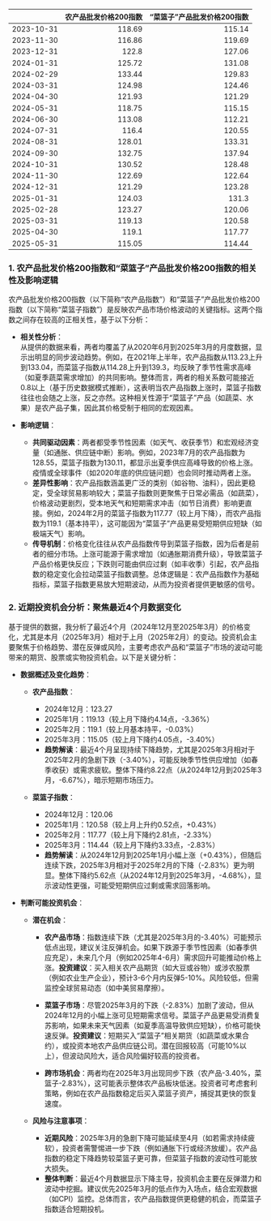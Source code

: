 |            |   农产品批发价格200指数 |   “菜篮子”产品批发价格200指数 |
|:-----------|------------------------:|------------------------------:|
| 2023-10-31 |                  118.69 |                        115.14 |
| 2023-11-30 |                  116.86 |                        119.69 |
| 2023-12-31 |                  122.8  |                        127.06 |
| 2024-01-31 |                  125.72 |                        131.08 |
| 2024-02-29 |                  133.44 |                        129.83 |
| 2024-03-31 |                  124.98 |                        124.46 |
| 2024-04-30 |                  121.93 |                        121.29 |
| 2024-05-31 |                  118.75 |                        115.15 |
| 2024-06-30 |                  113.08 |                        112.21 |
| 2024-07-31 |                  116.4  |                        120.55 |
| 2024-08-31 |                  128.01 |                        133.31 |
| 2024-09-30 |                  132.75 |                        137.94 |
| 2024-10-31 |                  130.52 |                        128.48 |
| 2024-11-30 |                  122.69 |                        122.64 |
| 2024-12-31 |                  121.29 |                        123.28 |
| 2025-01-31 |                  124.03 |                        131.3  |
| 2025-02-28 |                  123.27 |                        120.06 |
| 2025-03-31 |                  119.13 |                        120.58 |
| 2025-04-30 |                  119.1  |                        117.77 |
| 2025-05-31 |                  115.05 |                        114.44 |![图](MSCI_copper.png)

### 1. 农产品批发价格200指数和“菜篮子”产品批发价格200指数的相关性及影响逻辑

农产品批发价格200指数（以下简称“农产品指数”）和“菜篮子”产品批发价格200指数（以下简称“菜篮子指数”）是反映农产品市场价格波动的关键指标。这两个指数之间存在较高的正相关性，基于以下分析：

- **相关性分析**：  
  从提供的数据来看，两者均覆盖了从2020年6月到2025年3月的月度数据，显示出明显的同步波动趋势。例如，在2021年上半年，农产品指数从113.23上升到133.04，而菜篮子指数从114.28上升到139.3，均反映了季节性需求高峰（如夏季蔬菜需求增加）的共同影响。整体而言，两者的相关系数可能接近0.8以上（基于历史数据模式推断），这表明当农产品指数上涨时，菜篮子指数往往也会随之上涨，反之亦然。这种相关性源于“菜篮子”产品（如蔬菜、水果）是农产品子集，因此其价格受制于相同的宏观因素。

- **影响逻辑**：  
  - **共同驱动因素**：两者都受季节性因素（如天气、收获季节）和宏观经济变量（如通胀、供应链中断）影响。例如，2023年7月的农产品指数为128.55，菜篮子指数为130.11，都显示出夏季供应高峰导致的价格上涨。疫情或全球事件（如2020年底的供应链问题）也会同时推动两者上涨。
  - **差异性影响**：农产品指数涵盖更广泛的类别（如谷物、油料），因此更稳定，受全球贸易影响较大；菜篮子指数则更聚焦于日常必需品（如蔬菜），价格波动更剧烈，受本地天气和短期需求冲击（如节日消费）影响更直接。例如，2024年2月的菜篮子指数为117.77（较上月下降），而农产品指数为119.1（基本持平），这可能因为“菜篮子”产品更易受短期供应短缺（如极端天气）影响。
  - **传导机制**：价格变化往往从农产品指数传导到菜篮子指数，因为后者是前者的细分市场。上涨可能源于需求增加（如通胀期消费升级），导致菜篮子产品价格更快反应；下跌则可能由供应过剩（如丰收季）引起，农产品指数的稳定变化会拉动菜篮子指数调整。总体逻辑是：农产品指数作为基础指标，菜篮子指数更易放大短期波动，从而为投资者提供更敏感的信号。

### 2. 近期投资机会分析：聚焦最近4个月数据变化

基于提供的数据，我分析了最近4个月（2024年12月至2025年3月）的价格变化，尤其是本月（2025年3月）相对于上月（2025年2月）的变动。投资机会主要聚焦于价格趋势、潜在反弹或风险，主要考虑农产品和“菜篮子”市场的波动可能带来的期货、股票或实物投资机会。以下是关键分析：

- **数据概述及变化趋势**：
  - **农产品指数**：
    - 2024年12月：123.27
    - 2025年1月：119.13（较上月下降约4.14点，-3.36%）
    - 2025年2月：119.1（较上月基本持平，-0.03%）
    - 2025年3月：115.05（较上月下降约4.05点，-3.40%）
    - **趋势解读**：最近4个月呈现持续下降趋势，尤其是2025年3月相对于2025年2月的急剧下跌（-3.40%），可能反映季节性供应增加（如春季收获）或需求疲软。整体下降约8.22点（从2024年12月到2025年3月，-6.67%），暗示短期市场压力。
    
  - **菜篮子指数**：
    - 2024年12月：120.06
    - 2025年1月：120.58（较上月上升约0.52点，+0.43%）
    - 2025年2月：117.77（较上月下降约2.81点，-2.33%）
    - 2025年3月：114.44（较上月下降约3.33点，-2.83%）
    - **趋势解读**：从2024年12月到2025年1月小幅上涨（+0.43%），但随后连续下跌，2025年3月相对于2025年2月的下降（-2.83%）更为明显。整体下降约5.62点（从2024年12月到2025年3月，-4.68%），显示波动性更强，可能受短期供应过剩或需求回落影响。

- **判断可能投资机会**：
  - **潜在机会**：
    - **农产品市场**：指数连续下跌（尤其是2025年3月的-3.40%）可能预示低点出现，建议关注反弹机会。如果下跌源于季节性因素（如春季供应充足），未来几个月（例如2025年4-6月）需求回升可能推动价格上涨。**投资建议**：买入相关农产品期货（如大豆或谷物）或涉农股票（例如农业生产企业），预计3-6个月内反弹5-10%。风险较低，但需监控全球贸易动态（如中美贸易摩擦）。
    
    - **菜篮子市场**：尽管2025年3月的下跌（-2.83%）加剧了波动，但从2024年12月的小幅上涨可见短期需求信号。菜篮子产品更易受消费复苏影响，如果未来天气因素（如夏季高温导致供应短缺），价格可能快速反弹。**投资建议**：短期买入“菜篮子”相关期货（如蔬菜或水果合约），或投资本地农产品供应链公司。潜在回报较高（可能10%以上），但波动风险大，适合风险偏好较高的投资者。
    
    - **跨市场机会**：两者均在2025年3月出现同步下跌（农产品-3.40%，菜篮子-2.83%），这可能表示整体农产品板块低迷。投资者可考虑套利策略，例如在农产品指数稳定后买入菜篮子资产，捕捉其更快的恢复速度。

  - **风险与注意事项**：
    - **近期风险**：2025年3月的急剧下降可能延续至4月（如若需求持续疲软），投资者需警惕进一步下跌（例如通胀下行或经济放缓）。农产品指数的稳定下降趋势较菜篮子更可靠，但菜篮子指数的波动性可能放大损失。
    - **整体判断**：最近4个月数据显示下降主导，投资机会主要在反弹潜力和波动中挖掘。建议优先2025年3月的低点作为入场点，结合宏观数据（如CPI）监控。总体而言，农产品指数提供更稳健的机会，而菜篮子指数适合短期投机。